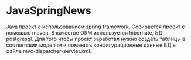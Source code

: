 # JavaSpringNews

Java проект с использованием spring framework. Собирается проект с помощью maven. В качестве ORM используется hibernate, БД - postgresql. 
Для того чтобы проект заработал нужно создать таблицы в соответсвии моделям и поменять конфигурационные данные БД в файле mvc-dispatcher-servlet.xml.
